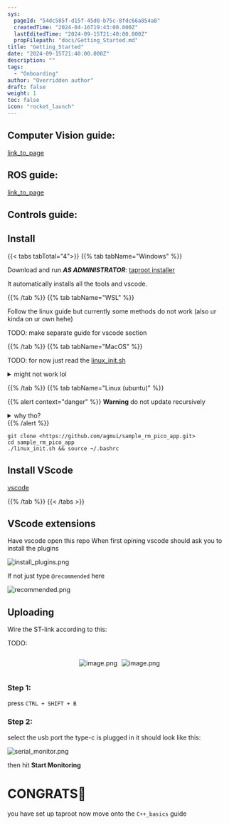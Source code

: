 ```yaml
---
sys:
  pageId: "54dc585f-d15f-45d0-b75c-8fdc66a854a8"
  createdTime: "2024-04-16T19:43:00.000Z"
  lastEditedTime: "2024-09-15T21:40:00.000Z"
  propFilepath: "docs/Getting_Started.md"
title: "Getting_Started"
date: "2024-09-15T21:40:00.000Z"
description: ""
tags:
  - "Onboarding"
author: "Overridden author"
draft: false
weight: 1
toc: false
icon: "rocket_launch"
---
```


## Computer Vision guide:

[link_to_page](86d45bc0-388b-4d26-8848-44f255f73d0e)

## ROS guide:

[link_to_page](3c76c1de-ec8f-46d6-8b0a-294005edc2d5)

## Controls guide:

## Install

{{< tabs tabTotal="4">}}
{{% tab tabName="Windows" %}}

Download and run _**AS ADMINISTRATOR**_: [taproot installer](https://github.com/Thornbots/TeachingFreshies/releases/tag/1.0)

It automatically installs all the tools and vscode.

{{% /tab %}}
{{% tab tabName="WSL" %}}

Follow the linux guide but currently some methods do not work (also ur kinda on ur own hehe)

TODO: make separate guide for vscode section

{{% /tab %}}
{{% tab tabName="MacOS" %}}

TODO: for now just read the [linux_init.sh](https://github.com/agmui/sample_rm_pico_app/blob/main/linux_init.sh)

<details>
<summary>might not work lol</summary>

`brew install libusb pkg-config`

Next install: [vscode](https://code.visualstudio.com/Download)

</details>

{{% /tab %}}
{{% tab tabName="Linux (ubuntu)" %}}

{{% alert context="danger" %}}
**Warning** do not update recursively
<details>
<summary>why tho?</summary>
There are some submodules that may go on for a while (like tinyusb) and I highly
recommend you don't need to get them.
If you want to see what submodules I update just look in `linux_init.sh`
</details>
{{% /alert %}}

```shell
git clone <https://github.com/agmui/sample_rm_pico_app.git>
cd sample_rm_pico_app
./linux_init.sh && source ~/.bashrc
```

## Install VScode

[vscode](https://code.visualstudio.com/Download)

{{% /tab %}}
{{< /tabs >}}

## VScode extensions

Have vscode open this repo
When first opining vscode should ask you to install the plugins

![install_plugins.png](https://prod-files-secure.s3.us-west-2.amazonaws.com/d518164a-d88e-44d1-a4ee-3adb3bd8bce0/89bd30f0-1825-4e77-867b-0a41ce370880/install_plugins.png?X-Amz-Algorithm=AWS4-HMAC-SHA256&X-Amz-Content-Sha256=UNSIGNED-PAYLOAD&X-Amz-Credential=ASIAZI2LB466XRC5KPJ3%2F20250408%2Fus-west-2%2Fs3%2Faws4_request&X-Amz-Date=20250408T003838Z&X-Amz-Expires=3600&X-Amz-Security-Token=IQoJb3JpZ2luX2VjEO%2F%2F%2F%2F%2F%2F%2F%2F%2F%2F%2FwEaCXVzLXdlc3QtMiJGMEQCIFtywnZXnEDWfY5GrOLc8DGwgkVSAYisFkYm0aNUcMEsAiAEU7asYQN4g00h0VNcvUCuGUO%2BJELbBP0iSu8nL4UYKCr%2FAwhoEAAaDDYzNzQyMzE4MzgwNSIMrOqeH8hpSzn2Nr7yKtwDgCRT944F20yHpPKgNEddpMhTDFEYsIryIkVk87bzgylm4ylb6rz80eKQEBZRYE91e%2BNq%2F3TVKkwocESmLRHnp5UEdRkYJ0xzcUqO9Py%2F46plp%2B22PgYcswDuaJIDQtTGq9DrDcGCFsUd0OVR8Gqmth0G8E6Rn3JfTQAtdP8aqnJQOI6vJYJVW%2Flj57ee5zyptGRAW2%2BBE1dI%2FREtmwFgN%2F%2FUaDbLFbAMqK%2BBjEGUZ1flIPTWh%2BVswexqol3cZSwyyYeC2wCV0wcceIZcygazWgUOjWMB0rK2VcUMLSl9DcVnV3lQUQKbDaNBLl%2B3r3ZY1d32Ttgn79zoUExz%2F8abHy%2FIyp9gShmKHZ902ljaGsJKs80yT53GTlc1t8LwMwg2yOKhqQgSNkFoKloNmdvDspVY3QcOtSrCjK9gVW5l4f8y1mWzU28CCmx%2BDVFLt1VEWk0S9NMghdflGmrxUqHIPafHZA2wNAFSCiBlLyNE9iyJp9kvGjkez7qDiTMrHzFPtVKqGanQf3QyrI9kYdjvQZZ1ZTcQ54WrbRfE2KvSo5ffW1HACXudgVW5u%2FCXjiTL62nFg4z04ujGS9WaFH7F%2BbRw6RxLlBy06p7YhRne1dbzFM0ijPxxMbdCOo0wkLrRvwY6pgFc8uWm9RiWGe01QFnKnrH94vPx6848aIxURc%2FvqHG9YqKxz2%2FNU9h7lGjAoD6kUR0f4vlTBhtAxGUCnLEFcNYJbIPJJBw9VE4Ahw1swjzVs%2FKKkrkTD8MnimelcUTwNsteCySq9l4jRMB2urvrm0X99BSXMB%2BkHvAsYO1TmD2xsRnT7QI8%2FMGtbehsPt7K3vqTLdv8qfA88TP74%2F57807fNFbAsyv2&X-Amz-Signature=b2408dc10d2e3482378a37276151e0847a97d4258faed5c6db76d421cce8c6e0&X-Amz-SignedHeaders=host&x-id=GetObject)

If not just type `@recommended` here  

![recommended.png](https://prod-files-secure.s3.us-west-2.amazonaws.com/d518164a-d88e-44d1-a4ee-3adb3bd8bce0/61e661e9-5d85-4dfc-be0d-8d2097a5e793/recommended.png?X-Amz-Algorithm=AWS4-HMAC-SHA256&X-Amz-Content-Sha256=UNSIGNED-PAYLOAD&X-Amz-Credential=ASIAZI2LB466XRC5KPJ3%2F20250408%2Fus-west-2%2Fs3%2Faws4_request&X-Amz-Date=20250408T003838Z&X-Amz-Expires=3600&X-Amz-Security-Token=IQoJb3JpZ2luX2VjEO%2F%2F%2F%2F%2F%2F%2F%2F%2F%2F%2FwEaCXVzLXdlc3QtMiJGMEQCIFtywnZXnEDWfY5GrOLc8DGwgkVSAYisFkYm0aNUcMEsAiAEU7asYQN4g00h0VNcvUCuGUO%2BJELbBP0iSu8nL4UYKCr%2FAwhoEAAaDDYzNzQyMzE4MzgwNSIMrOqeH8hpSzn2Nr7yKtwDgCRT944F20yHpPKgNEddpMhTDFEYsIryIkVk87bzgylm4ylb6rz80eKQEBZRYE91e%2BNq%2F3TVKkwocESmLRHnp5UEdRkYJ0xzcUqO9Py%2F46plp%2B22PgYcswDuaJIDQtTGq9DrDcGCFsUd0OVR8Gqmth0G8E6Rn3JfTQAtdP8aqnJQOI6vJYJVW%2Flj57ee5zyptGRAW2%2BBE1dI%2FREtmwFgN%2F%2FUaDbLFbAMqK%2BBjEGUZ1flIPTWh%2BVswexqol3cZSwyyYeC2wCV0wcceIZcygazWgUOjWMB0rK2VcUMLSl9DcVnV3lQUQKbDaNBLl%2B3r3ZY1d32Ttgn79zoUExz%2F8abHy%2FIyp9gShmKHZ902ljaGsJKs80yT53GTlc1t8LwMwg2yOKhqQgSNkFoKloNmdvDspVY3QcOtSrCjK9gVW5l4f8y1mWzU28CCmx%2BDVFLt1VEWk0S9NMghdflGmrxUqHIPafHZA2wNAFSCiBlLyNE9iyJp9kvGjkez7qDiTMrHzFPtVKqGanQf3QyrI9kYdjvQZZ1ZTcQ54WrbRfE2KvSo5ffW1HACXudgVW5u%2FCXjiTL62nFg4z04ujGS9WaFH7F%2BbRw6RxLlBy06p7YhRne1dbzFM0ijPxxMbdCOo0wkLrRvwY6pgFc8uWm9RiWGe01QFnKnrH94vPx6848aIxURc%2FvqHG9YqKxz2%2FNU9h7lGjAoD6kUR0f4vlTBhtAxGUCnLEFcNYJbIPJJBw9VE4Ahw1swjzVs%2FKKkrkTD8MnimelcUTwNsteCySq9l4jRMB2urvrm0X99BSXMB%2BkHvAsYO1TmD2xsRnT7QI8%2FMGtbehsPt7K3vqTLdv8qfA88TP74%2F57807fNFbAsyv2&X-Amz-Signature=285a2beb978358ac568f4c59649bcc3da67225dc3e1e30c5de945d47906f0d95&X-Amz-SignedHeaders=host&x-id=GetObject)

## Uploading

Wire the ST-link according to this:

TODO:

<div style="display: flex;flex-direction: row; column-gap:10px; max-width: 630px;justify-content: center;">
<div>

![image.png](https://prod-files-secure.s3.us-west-2.amazonaws.com/d518164a-d88e-44d1-a4ee-3adb3bd8bce0/210ecb78-1116-4d7b-b9b7-2292f66fa2c2/image.png?X-Amz-Algorithm=AWS4-HMAC-SHA256&X-Amz-Content-Sha256=UNSIGNED-PAYLOAD&X-Amz-Credential=ASIAZI2LB4662CN55AOL%2F20250408%2Fus-west-2%2Fs3%2Faws4_request&X-Amz-Date=20250408T003842Z&X-Amz-Expires=3600&X-Amz-Security-Token=IQoJb3JpZ2luX2VjEO%2F%2F%2F%2F%2F%2F%2F%2F%2F%2F%2FwEaCXVzLXdlc3QtMiJGMEQCIHeBYA6X2wg76I7xbmGz2dlXYLgG9%2BWeEo3KTdoxY8tFAiAmac6UMAoS7GePaNCFSq1el4O2ohNrPZufHQVNPL%2BM%2BCr%2FAwhoEAAaDDYzNzQyMzE4MzgwNSIMj18QyE3v37BusX7XKtwDK%2FoDcW2av8rAswRUNQ1iZVNOpm9A8IPaqtA1wCMob0WLpXlRoEifZJjrkw8aqhhKdfw9zOeVZA46%2F7%2F7hx5NlMAfwvEovhrrTfvUsxGakMcKQ%2BoEXjdKfyefcQqwBNIaRV3gzHeTgHdtnqCUP%2Fw%2BLJRYS964TpLWkqqSPbhEyCtuAnComlrjFsnjiXYYKJEetoGSbZKT47oCf5f%2BgB3NqfEv96D60pDPQQaj2CrE8H1ZzTkwXCdDm3F8lO065EuNOCPKp4YYrzF7%2F0OlVp1xtrQfTcWYnEbLCZUFQQJ93rMn3x0x5NX%2F33Kkfiec1pXF03xjqTqoK5o3eFk5wuWCeg%2FJLa7nGotH%2Baaz9841oVicoHpKKXWWgYXu6EXtyiHn2%2BM%2BQE6NFOI%2ByOJ4x%2Bnxm1K0GBqSu8taFhpnoC8eJdP2%2BpxAn62n4RZapW2XBBsuwnhqx6gECeEoQoq0%2Fj4cn%2FEtNw5WjFwjtpL%2BlGXeDrsVq5Y7Ymr3ZWFSJ1N%2B95RB3hvC9o7%2BanXMU1a3w34gJp9gRsDDAyY99WF%2Fh04CHoMMuk6Br8tDnsshqlKuzq%2BkWd7T2oImfF8X0S%2FrjZ%2FTBHwIlvVLB1Rgsv%2FVK2Yra6FXj9Nd6x9ZI6c8Urcwh7rRvwY6pgGtjz%2B%2FJQtEFi%2FHpg0uNpI2ILhMIswmmMAQTemVShpByRjkjZ4djMVfPygddnAPG9%2FR%2FWmOYm2KNVlnfcdD%2FK9zO0xrmR3psH6ntCS34G7of3Cy7oSJAwfryLJ4MTe9khvL7CCRqVPEWbITETw3FFe%2FjuzuENCyA1DOeNK4Ogf%2FeTwOy1T6eBB0wZ6F%2BrRgMU1GAEIDNxncmt3k2%2BJ9YoI%2FbByMY4%2Bv&X-Amz-Signature=b3308b952939707a593111cb28f5b0703ba38dfa2cadd7a390e873dec9e1c057&X-Amz-SignedHeaders=host&x-id=GetObject)

</div>
<div>

![image.png](https://prod-files-secure.s3.us-west-2.amazonaws.com/d518164a-d88e-44d1-a4ee-3adb3bd8bce0/33a0fd0f-8ca6-4a86-8e09-26e95ded1fff/image.png?X-Amz-Algorithm=AWS4-HMAC-SHA256&X-Amz-Content-Sha256=UNSIGNED-PAYLOAD&X-Amz-Credential=ASIAZI2LB4665ID7CDS2%2F20250408%2Fus-west-2%2Fs3%2Faws4_request&X-Amz-Date=20250408T003842Z&X-Amz-Expires=3600&X-Amz-Security-Token=IQoJb3JpZ2luX2VjEO%2F%2F%2F%2F%2F%2F%2F%2F%2F%2F%2FwEaCXVzLXdlc3QtMiJHMEUCIF57lW3lCJtsBDZOwRZFIPnK0pq9JXoF5T4EpXA3KK3eAiEAzhGB5z0E%2BnMMttY9zhNNmfZx%2BH%2B9ThVfwuIUKlz5rWcq%2FwMIaBAAGgw2Mzc0MjMxODM4MDUiDF3m4uHrSj4u5yu3bCrcA4C%2BUZChtSaFE2e%2BIO9ZTDUmik%2FkrU40ry8k5oTW3ncKFhBfgLwK2RJIvMYvQT%2FwXcIQZwupLPTi%2B7e2DTPLbF8c1djXclTYTZgeiMffm1cAj%2FV2dmSMGxrjiulD7Nu8iCc2030%2BRP9vCBbnuJwL%2BEqX58%2Bs%2FDLQW6TLtWNCwzC5ytumJvBrF%2B31tLSN8zmjCAoGd%2B1Nqj73YXg3ESaS16XlDDJcrKX9CDNSZV15Z3BoSE09UcV6Nefo9f9EEOvIbHS6tE8iFS6ixPlys8onqTnrGwN8sJmEYhbFWFfFnI%2FWZNQupU66diXP2xpDfwMFRrg3G0AP6aO3K4iwfbkWLRHvLrYRu4O0UMP3ovVFPCLE1rJCUuOT7dny7S4PZlTp%2FcBYZ0840MXRHPsE4dV1FmLktlUlK1vNy5aUY9AiSq%2BrIkQhpFIm4POiVENANBhC9fDx8n%2BxTlYBSakqdh9mC78V1wNc69bauSystEbHC%2BL2nj%2FlatG8SdJr3qGwYL56xN6ygMeVePDVIez3W5wE%2Bn6qLyzOmoPCDEJ97bBX0v7LRyZ7z9Lw4myjf6X1pJmkFgvLBLhKatOJ003iyEyjekrCbPoCHuRX9Bwnnu%2BilgJ5nruaZ%2B0izE3iyiGGMOS50b8GOqUBOQjpXxnPPaXnzUzrHrG6dJnOsd4kx3Q86rhY%2BjFSzoHkRh9gf008JxF8HZLnAO%2B%2BV4qh9%2BozOgcdbr7ch94I%2BQNhgRWYj0LY%2BLwxML81g3QsLLQ9zkhTBLvsPpLV3JkGM4VF4Cb4SMe3xesuCXGUdc6RWVG26%2BNOrclZFYcEHV4UVWYeGEkcrnFXPPRZHvWazlsfbWOjX%2B9vQAHg%2BPop3PlN4QuX&X-Amz-Signature=17ca1363d599da23ba3a58786c7cbb25848e76c95ce1e30b41176b17752da535&X-Amz-SignedHeaders=host&x-id=GetObject)

</div>
</div>

### Step 1:

press `CTRL + SHIFT + B`

### Step 2:

select the usb port the type-c is plugged in it should look like this:

![serial_monitor.png](https://prod-files-secure.s3.us-west-2.amazonaws.com/d518164a-d88e-44d1-a4ee-3adb3bd8bce0/f03f4774-05d4-4393-b6a0-d5efb6d315ab/serial_monitor.png?X-Amz-Algorithm=AWS4-HMAC-SHA256&X-Amz-Content-Sha256=UNSIGNED-PAYLOAD&X-Amz-Credential=ASIAZI2LB466XRC5KPJ3%2F20250408%2Fus-west-2%2Fs3%2Faws4_request&X-Amz-Date=20250408T003838Z&X-Amz-Expires=3600&X-Amz-Security-Token=IQoJb3JpZ2luX2VjEO%2F%2F%2F%2F%2F%2F%2F%2F%2F%2F%2FwEaCXVzLXdlc3QtMiJGMEQCIFtywnZXnEDWfY5GrOLc8DGwgkVSAYisFkYm0aNUcMEsAiAEU7asYQN4g00h0VNcvUCuGUO%2BJELbBP0iSu8nL4UYKCr%2FAwhoEAAaDDYzNzQyMzE4MzgwNSIMrOqeH8hpSzn2Nr7yKtwDgCRT944F20yHpPKgNEddpMhTDFEYsIryIkVk87bzgylm4ylb6rz80eKQEBZRYE91e%2BNq%2F3TVKkwocESmLRHnp5UEdRkYJ0xzcUqO9Py%2F46plp%2B22PgYcswDuaJIDQtTGq9DrDcGCFsUd0OVR8Gqmth0G8E6Rn3JfTQAtdP8aqnJQOI6vJYJVW%2Flj57ee5zyptGRAW2%2BBE1dI%2FREtmwFgN%2F%2FUaDbLFbAMqK%2BBjEGUZ1flIPTWh%2BVswexqol3cZSwyyYeC2wCV0wcceIZcygazWgUOjWMB0rK2VcUMLSl9DcVnV3lQUQKbDaNBLl%2B3r3ZY1d32Ttgn79zoUExz%2F8abHy%2FIyp9gShmKHZ902ljaGsJKs80yT53GTlc1t8LwMwg2yOKhqQgSNkFoKloNmdvDspVY3QcOtSrCjK9gVW5l4f8y1mWzU28CCmx%2BDVFLt1VEWk0S9NMghdflGmrxUqHIPafHZA2wNAFSCiBlLyNE9iyJp9kvGjkez7qDiTMrHzFPtVKqGanQf3QyrI9kYdjvQZZ1ZTcQ54WrbRfE2KvSo5ffW1HACXudgVW5u%2FCXjiTL62nFg4z04ujGS9WaFH7F%2BbRw6RxLlBy06p7YhRne1dbzFM0ijPxxMbdCOo0wkLrRvwY6pgFc8uWm9RiWGe01QFnKnrH94vPx6848aIxURc%2FvqHG9YqKxz2%2FNU9h7lGjAoD6kUR0f4vlTBhtAxGUCnLEFcNYJbIPJJBw9VE4Ahw1swjzVs%2FKKkrkTD8MnimelcUTwNsteCySq9l4jRMB2urvrm0X99BSXMB%2BkHvAsYO1TmD2xsRnT7QI8%2FMGtbehsPt7K3vqTLdv8qfA88TP74%2F57807fNFbAsyv2&X-Amz-Signature=b905a18d257d4c197f1a55622ccada123f0939f2861d094fb43e7a39140e86bd&X-Amz-SignedHeaders=host&x-id=GetObject)

then hit **Start Monitoring**

# CONGRATS🎉

you have set up taproot now move onto the `C++_basics` guide
